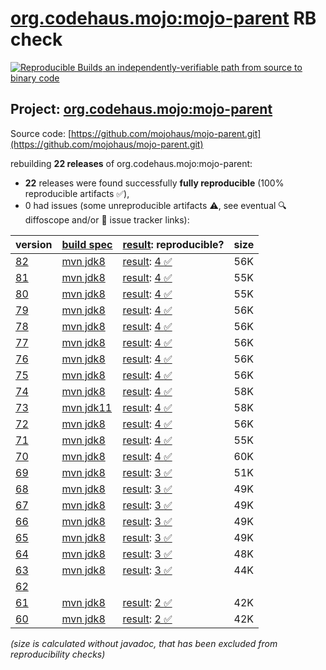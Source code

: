 [org.codehaus.mojo:mojo-parent](https://central.sonatype.com/artifact/org.codehaus.mojo/mojo-parent/versions) RB check
=======

[![Reproducible Builds](https://reproducible-builds.org/images/logos/rb.svg) an independently-verifiable path from source to binary code](https://reproducible-builds.org/)

## Project: [org.codehaus.mojo:mojo-parent](https://central.sonatype.com/artifact/org.codehaus.mojo/mojo-parent/versions)

Source code: [https://github.com/mojohaus/mojo-parent.git](https://github.com/mojohaus/mojo-parent.git)

rebuilding **22 releases** of org.codehaus.mojo:mojo-parent:
- **22** releases were found successfully **fully reproducible** (100% reproducible artifacts :white_check_mark:),
- 0 had issues (some unreproducible artifacts :warning:, see eventual :mag: diffoscope and/or :memo: issue tracker links):

| version | [build spec](/BUILDSPEC.md) | [result](https://reproducible-builds.org/docs/jvm/): reproducible? | size |
| -- | --------- | ------ | -- |
| [82](https://central.sonatype.com/artifact/org.codehaus.mojo/mojo-parent/82/pom) | [mvn jdk8](mojo-parent-82.buildspec) | [result](mojo-parent-82.buildinfo): [4 :white_check_mark: ](mojo-parent-82.buildcompare) | 56K |
| [81](https://central.sonatype.com/artifact/org.codehaus.mojo/mojo-parent/81/pom) | [mvn jdk8](mojo-parent-81.buildspec) | [result](mojo-parent-81.buildinfo): [4 :white_check_mark: ](mojo-parent-81.buildcompare) | 55K |
| [80](https://central.sonatype.com/artifact/org.codehaus.mojo/mojo-parent/80/pom) | [mvn jdk8](mojo-parent-80.buildspec) | [result](mojo-parent-80.buildinfo): [4 :white_check_mark: ](mojo-parent-80.buildcompare) | 55K |
| [79](https://central.sonatype.com/artifact/org.codehaus.mojo/mojo-parent/79/pom) | [mvn jdk8](mojo-parent-79.buildspec) | [result](mojo-parent-79.buildinfo): [4 :white_check_mark: ](mojo-parent-79.buildcompare) | 56K |
| [78](https://central.sonatype.com/artifact/org.codehaus.mojo/mojo-parent/78/pom) | [mvn jdk8](mojo-parent-78.buildspec) | [result](mojo-parent-78.buildinfo): [4 :white_check_mark: ](mojo-parent-78.buildcompare) | 56K |
| [77](https://central.sonatype.com/artifact/org.codehaus.mojo/mojo-parent/77/pom) | [mvn jdk8](mojo-parent-77.buildspec) | [result](mojo-parent-77.buildinfo): [4 :white_check_mark: ](mojo-parent-77.buildcompare) | 56K |
| [76](https://central.sonatype.com/artifact/org.codehaus.mojo/mojo-parent/76/pom) | [mvn jdk8](mojo-parent-76.buildspec) | [result](mojo-parent-76.buildinfo): [4 :white_check_mark: ](mojo-parent-76.buildcompare) | 56K |
| [75](https://central.sonatype.com/artifact/org.codehaus.mojo/mojo-parent/75/pom) | [mvn jdk8](mojo-parent-75.buildspec) | [result](mojo-parent-75.buildinfo): [4 :white_check_mark: ](mojo-parent-75.buildcompare) | 56K |
| [74](https://central.sonatype.com/artifact/org.codehaus.mojo/mojo-parent/74/pom) | [mvn jdk8](mojo-parent-74.buildspec) | [result](mojo-parent-74.buildinfo): [4 :white_check_mark: ](mojo-parent-74.buildcompare) | 58K |
| [73](https://central.sonatype.com/artifact/org.codehaus.mojo/mojo-parent/73/pom) | [mvn jdk11](mojo-parent-73.buildspec) | [result](mojo-parent-73.buildinfo): [4 :white_check_mark: ](mojo-parent-73.buildcompare) | 58K |
| [72](https://central.sonatype.com/artifact/org.codehaus.mojo/mojo-parent/72/pom) | [mvn jdk8](mojo-parent-72.buildspec) | [result](mojo-parent-72.buildinfo): [4 :white_check_mark: ](mojo-parent-72.buildcompare) | 56K |
| [71](https://central.sonatype.com/artifact/org.codehaus.mojo/mojo-parent/71/pom) | [mvn jdk8](mojo-parent-71.buildspec) | [result](mojo-parent-71.buildinfo): [4 :white_check_mark: ](mojo-parent-71.buildcompare) | 55K |
| [70](https://central.sonatype.com/artifact/org.codehaus.mojo/mojo-parent/70/pom) | [mvn jdk8](mojo-parent-70.buildspec) | [result](mojo-parent-70.buildinfo): [4 :white_check_mark: ](mojo-parent-70.buildcompare) | 60K |
| [69](https://central.sonatype.com/artifact/org.codehaus.mojo/mojo-parent/69/pom) | [mvn jdk8](mojo-parent-69.buildspec) | [result](mojo-parent-69.buildinfo): [3 :white_check_mark: ](mojo-parent-69.buildcompare) | 51K |
| [68](https://central.sonatype.com/artifact/org.codehaus.mojo/mojo-parent/68/pom) | [mvn jdk8](mojo-parent-68.buildspec) | [result](mojo-parent-68.buildinfo): [3 :white_check_mark: ](mojo-parent-68.buildcompare) | 49K |
| [67](https://central.sonatype.com/artifact/org.codehaus.mojo/mojo-parent/67/pom) | [mvn jdk8](mojo-parent-67.buildspec) | [result](mojo-parent-67.buildinfo): [3 :white_check_mark: ](mojo-parent-67.buildcompare) | 49K |
| [66](https://central.sonatype.com/artifact/org.codehaus.mojo/mojo-parent/66/pom) | [mvn jdk8](mojo-parent-66.buildspec) | [result](mojo-parent-66.buildinfo): [3 :white_check_mark: ](mojo-parent-66.buildcompare) | 49K |
| [65](https://central.sonatype.com/artifact/org.codehaus.mojo/mojo-parent/65/pom) | [mvn jdk8](mojo-parent-65.buildspec) | [result](mojo-parent-65.buildinfo): [3 :white_check_mark: ](mojo-parent-65.buildcompare) | 49K |
| [64](https://central.sonatype.com/artifact/org.codehaus.mojo/mojo-parent/64/pom) | [mvn jdk8](mojo-parent-64.buildspec) | [result](mojo-parent-64.buildinfo): [3 :white_check_mark: ](mojo-parent-64.buildcompare) | 48K |
| [63](https://central.sonatype.com/artifact/org.codehaus.mojo/mojo-parent/63/pom) | [mvn jdk8](mojo-parent-63.buildspec) | [result](mojo-parent-63.buildinfo): [3 :white_check_mark: ](mojo-parent-63.buildcompare) | 44K |
| [62](https://central.sonatype.com/artifact/org.codehaus.mojo/mojo-parent/62/pom) | | | |
| [61](https://central.sonatype.com/artifact/org.codehaus.mojo/mojo-parent/61/pom) | [mvn jdk8](mojo-parent-61.buildspec) | [result](mojo-parent-61.buildinfo): [2 :white_check_mark: ](mojo-parent-61.buildcompare) | 42K |
| [60](https://central.sonatype.com/artifact/org.codehaus.mojo/mojo-parent/60/pom) | [mvn jdk8](mojo-parent-60.buildspec) | [result](mojo-parent-60.buildinfo): [2 :white_check_mark: ](mojo-parent-60.buildcompare) | 42K |

<i>(size is calculated without javadoc, that has been excluded from reproducibility checks)</i>
